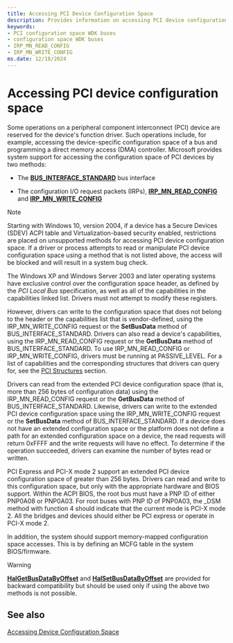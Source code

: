```yaml
---
title: Accessing PCI Device Configuration Space
description: Provides information on accessing PCI device configuration space
keywords:
- PCI configuration space WDK buses
- configuration space WDK buses
- IRP_MN_READ_CONFIG
- IRP_MN_WRITE_CONFIG
ms.date: 12/18/2024
---
```


# Accessing PCI device configuration space

Some operations on a peripheral component interconnect (PCI) device are reserved for the device's function driver. Such operations include, for example, accessing the device-specific configuration space of a bus and programming a direct memory access (DMA) controller. Microsoft provides system support for accessing the configuration space of PCI devices by two methods:

- The [**BUS_INTERFACE_STANDARD**](/windows-hardware/drivers/ddi/wdm/ns-wdm-_bus_interface_standard) bus interface

- The configuration I/O request packets (IRPs), [**IRP_MN_READ_CONFIG**](../kernel/irp-mn-read-config.md) and [**IRP_MN_WRITE_CONFIG**](../kernel/irp-mn-write-config.md)

>[!NOTE]
>Starting with Windows 10, version 2004, if a device has a Secure Devices (SDEV) ACPI table and Virtualization-based security enabled, restrictions are placed on unsupported methods for accessing PCI device configuration space. If a driver or process attempts to read or manipulate PCI device configuration space using a method that is not listed above, the access will be blocked and will result in a system bug check.

The Windows XP and Windows Server 2003 and later operating systems have exclusive control over the configuration space header, as defined by the *PCI Local Bus* specification, as well as all of the capabilities in the capabilities linked list. Drivers must not attempt to modify these registers.

However, drivers can write to the configuration space that does not belong to the header or the capabilities list that is vendor-defined, using the IRP_MN_WRITE_CONFIG request or the **SetBusData** method of BUS_INTERFACE_STANDARD. Drivers can also read a device's capabilities, using the IRP_MN_READ_CONFIG request or the **GetBusData** method of BUS_INTERFACE_STANDARD. To use IRP_MN_READ_CONFIG or IRP_MN_WRITE_CONFIG, drivers must be running at PASSIVE_LEVEL. For a list of capabilities and the corresponding structures that drivers can query for, see the [PCI Structures](/windows-hardware/drivers/ddi/_pci/#structures) section.

Drivers can read from the extended PCI device configuration space (that is, more than 256 bytes of configuration data) using the IRP_MN_READ_CONFIG request or the **GetBusData** method of BUS_INTERFACE_STANDARD. Likewise, drivers can write to the extended PCI device configuration space using the IRP_MN_WRITE_CONFIG request or the **SetBusData** method of BUS_INTERFACE_STANDARD. If a device does not have an extended configuration space or the platform does not define a path for an extended configuration space on a device, the read requests will return 0xFFFF and the write requests will have no effect. To determine if the operation succeeded, drivers can examine the number of bytes read or written.

PCI Express and PCI-X mode 2 support an extended PCI device configuration space of greater than 256 bytes. Drivers can read and write to this configuration space, but only with the appropriate hardware and BIOS support. Within the ACPI BIOS, the root bus must have a PNP ID of either PNP0A08 or PNP0A03. For root buses with PNP ID of PNP0A03, the _DSM method with function 4 should indicate that the current mode is PCI-X mode 2. All the bridges and devices should either be PCI express or operate in PCI-X mode 2.

In addition, the system should support memory-mapped configuration space accesses. This is by defining an MCFG table in the system BIOS/firmware.

>[!WARNING]
>[**HalGetBusDataByOffset**](/windows-hardware/drivers/ddi/ntddk/nf-ntddk-halgetbusdatabyoffset) and [**HalSetBusDataByOffset**](/windows-hardware/drivers/ddi/ntddk/nf-ntddk-halsetbusdatabyoffset) are provided for backward compatibility but should be used only if using the above two methods is not possible.

## See also

[Accessing Device Configuration Space](../kernel/accessing-device-configuration-space.md)
